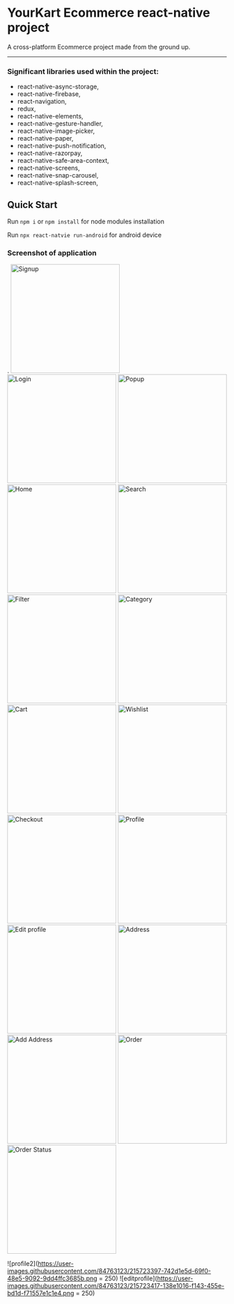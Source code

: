 # YourKart Ecommerce react-native project
A cross-platform Ecommerce project made from the ground up.
***
### Significant libraries used within the project:
* react-native-async-storage,
* react-native-firebase,
* react-navigation,
* redux, 
* react-native-elements, 
* react-native-gesture-handler, 
* react-native-image-picker, 
* react-native-paper, 
* react-native-push-notification, 
* react-native-razorpay, 
* react-native-safe-area-context, 
* react-native-screens, 
* react-native-snap-carousel, 
* react-native-splash-screen,

## Quick Start 
Run ```npm i``` or ```npm install``` for node modules installation

Run ```npx react-natvie run-android``` for android device

### Screenshot of application 
.
<img src="https://user-images.githubusercontent.com/84763123/215700656-0dbd0ab2-32e5-4df9-bd94-a65f18b3c992.png" alt="Signup" width="250"/>
<img src="https://user-images.githubusercontent.com/84763123/215700652-2a993789-21c2-42dc-b8dc-f28f0ac5ec3b.png" alt="Login" width="250"/>
<img src="https://user-images.githubusercontent.com/84763123/215700657-a45fdf04-6f4b-49e7-a89f-bf46abdcbc4a.png" alt="Popup" width="250"/>
<img src="https://user-images.githubusercontent.com/84763123/215700668-60e44f01-beb1-4257-a0ba-16face52bb5c.png" alt="Home" width="250"/>
<img src="https://user-images.githubusercontent.com/84763123/215700636-ba45176c-fb61-4804-8397-988b421c0668.png" alt="Search" width="250"/>
<img src="https://user-images.githubusercontent.com/84763123/215700640-21b13bb8-076e-4a34-a372-783eef563d24.png" alt="Filter" width="250"/>
<img src="https://user-images.githubusercontent.com/84763123/215700632-ae563358-7f5b-4475-be3e-a2b2c51b02ea.png" alt="Category" width="250"/>
<img src="https://user-images.githubusercontent.com/84763123/215700612-e5911ce6-74bc-4052-9cf4-7a9defeaf3a1.png" alt="Cart" width="250"/>
<img src="https://user-images.githubusercontent.com/84763123/215700621-fdbb526c-3037-46e6-b39d-abae343dac36.png" alt="Wishlist" width="250"/>
<img src="https://user-images.githubusercontent.com/84763123/215700660-456cfeb6-3f6d-4ff8-a624-3205bbdfb4b3.png" alt="Checkout" width="250"/>
<img src="https://user-images.githubusercontent.com/84763123/215723397-742d1e5d-69f0-48e5-9092-9dd4ffc3685b.png" alt="Profile" width="250"/>
<img src="https://user-images.githubusercontent.com/84763123/215723417-138e1016-f143-455e-bd1d-f71557e1c1e4.png" alt="Edit profile" width="250"/>
<img src="https://user-images.githubusercontent.com/84763123/215700675-538aa0c0-3556-4885-a5dc-eaac8e009e07.png" alt="Address" width="250"/>
<img src="https://user-images.githubusercontent.com/84763123/215700623-f5150365-52e6-4b0b-93c8-fb6a88c0a6da.png" alt="Add Address" width="250"/>
<img src="https://user-images.githubusercontent.com/84763123/215700629-bad7c8f2-7b5b-414b-a17e-1c8aed727c8f.png" alt="Order" width="250"/>
<img src="https://user-images.githubusercontent.com/84763123/215700664-4a827ba5-04c7-410e-9442-309d88763488.png" alt="Order Status" width="250"/>

![profile2](https://user-images.githubusercontent.com/84763123/215723397-742d1e5d-69f0-48e5-9092-9dd4ffc3685b.png = 250)
![editprofile](https://user-images.githubusercontent.com/84763123/215723417-138e1016-f143-455e-bd1d-f71557e1c1e4.png = 250)
